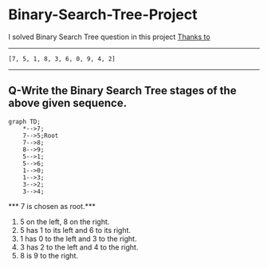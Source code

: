 # Binary-Search-Tree-Project
I solved Binary Search Tree question in this project [Thanks to](https://patika.dev)

---

`[7, 5, 1, 8, 3, 6, 0, 9, 4, 2]`

---

## Q-Write the Binary Search Tree stages of the above given sequence.

```mermaid
graph TD;
    *-->7;
    7-->5;Root            
    7-->8;
    8-->9;
    5-->1;
    5-->6;
    1-->0;
    1-->3;
    3-->2;
    3-->4;
```


*** 7 is chosen as root.***
 
1) 5 on the left, 8 on the right.
2) 5 has 1 to its left and 6 to its right.
3) 1 has 0 to the left and 3 to the right.
4) 3 has 2 to the left and 4 to the right.
5) 8 is 9 to the right.


